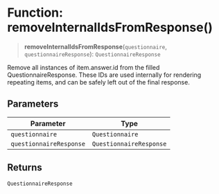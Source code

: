 # Function: removeInternalIdsFromResponse()

> **removeInternalIdsFromResponse**(`questionnaire`, `questionnaireResponse`): `QuestionnaireResponse`

Remove all instances of item.answer.id from the filled QuestionnaireResponse.
These IDs are used internally for rendering repeating items, and can be safely left out of the final response.

## Parameters

| Parameter | Type |
| ------ | ------ |
| `questionnaire` | `Questionnaire` |
| `questionnaireResponse` | `QuestionnaireResponse` |

## Returns

`QuestionnaireResponse`
